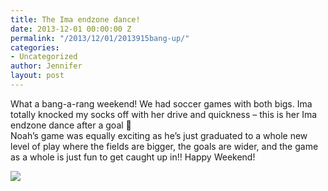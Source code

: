 ```yaml
---
title: The Ima endzone dance!
date: 2013-12-01 00:00:00 Z
permalink: "/2013/12/01/2013915bang-up/"
categories:
- Uncategorized
author: Jennifer
layout: post
---
```


What a bang-a-rang weekend! We had soccer games with both bigs. Ima totally knocked my socks off with her drive and quickness &#8211; this is her Ima endzone dance after a goal 🙂   
Noah&#8217;s game was equally exciting as he&#8217;s just graduated to a whole new level of play where the fields are bigger, the goals are wider, and the game as a whole is just fun to get caught up in!! Happy Weekend!



![](/teamelam/assets/images/The-Ima-endzone-dance/iphone-20131201024942-0.jpg)
